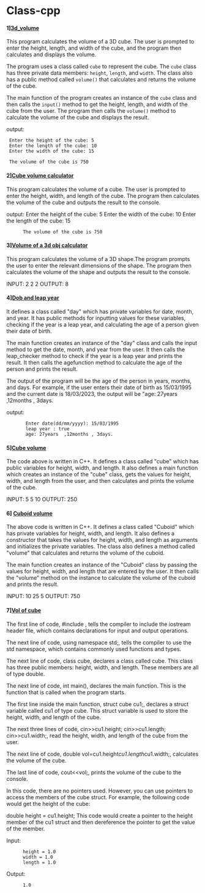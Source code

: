 # Class-cpp

#### 1][3d_volume](usingclass_3D_Cube_Volume_Calculator.cpp)
This program calculates the volume of a 3D cube. The user is prompted to enter the height, length, and width of the cube, and the program then calculates and displays the volume.

The program uses a class called `cube` to represent the cube. The `cube` class has three private data members: `height`, `length`, and `width`. The class also has a public method called `volume()` that calculates and returns the volume of the cube.

The main function of the program creates an instance of the `cube` class and then calls the `input()` method to get the height, length, and width of the cube from the user. The program then calls the `volume()` method to calculate the volume of the cube and displays the result.

output:

     Enter the height of the cube: 5
     Enter the length of the cube: 10
     Enter the width of the cube: 15

     The volume of the cube is 750
#### 2][Cube volume calculator](inputandprintvolusingclasswithfunc.cpp)

This program calculates the volume of a cube. The user is prompted to enter the height, width, and length of the cube. The program then calculates the volume of the cube and outputs the result to the console.

output:
          Enter the height of the cube: 5
          Enter the width of the cube: 10
          Enter the length of the cube: 15

          The volume of the cube is 750
#### 3][Volume of a 3d obj calculator](inputandprintvolusingclass.cpp)
 This program calculates the volume of a 3D shape.The program prompts the user to enter the relevant dimensions of the shape. The program then calculates the volume of the shape and outputs the result to the console.
 
INPUT: 
            2
            2
            2
OUTPUT:
            8

#### 4][Dob and leap year]()
It defines a class called "day" which has private variables for date, month, and year. It has public methods for inputting values for these variables, checking if the year is a leap year, and calculating the age of a person given their date of birth.

The main function creates an instance of the "day" class and calls the input method to get the date, month, and year from the user. It then calls the leap_checker method to check if the year is a leap year and prints the result. It then calls the agefunction method to calculate the age of the person and prints the result.

The output of the program will be the age of the person in years, months, and days. For example, if the user enters their date of birth as 15/03/1995 and the current date is 18/03/2023, the output will be "age: 27years ,12months , 3days.

output:

           Enter date(dd/mm/yyyy): 15/03/1995
           leap year : true
           age: 27years  ,12months , 3days.
#### 5][Cube volume ](cubevol.cpp)
The code above is written in C++. It defines a class called "cube" which has public variables for height, width, and length. It also defines a main function which creates an instance of the "cube" class, gets the values for height, width, and length from the user, and then calculates and prints the volume of the cube.


INPUT:
          5
          5
          10
OUTPUT:
          250

#### 6] [Cuboid volume ](Cuboid.cpp)
The above code is written in C++. It defines a class called "Cuboid" which has private variables for height, width, and length. It also defines a constructor that takes the values for height, width, and length as arguments and initializes the private variables. The class also defines a method called "volume" that calculates and returns the volume of the cuboid.

The main function creates an instance of the "Cuboid" class by passing the values for height, width, and length that are entered by the user. It then calls the "volume" method on the instance to calculate the volume of the cuboid and prints the result.


INPUT:
               10
               25
               5
OUTPUT:
               750

#### 7][Vol of cube](inputandprintvolusingclass.cpp)

The first line of code, #include <iostream>, tells the compiler to include the iostream header file, which contains declarations for input and output operations.

The next line of code, using namespace std;, tells the compiler to use the std namespace, which contains commonly used functions and types.

The next line of code, class cube, declares a class called cube. This class has three public members: height, width, and length. These members are all of type double.

The next line of code, int main(), declares the main function. This is the function that is called when the program starts.

The first line inside the main function, struct cube cu1;, declares a struct variable called cu1 of type cube. This struct variable is used to store the height, width, and length of the cube.

The next three lines of code, cin>>cu1.height; cin>>cu1.length; cin>>cu1.width;, read the height, width, and length of the cube from the user.

The next line of code, double vol=cu1.height*cu1.length*cu1.width;, calculates the volume of the cube.

The last line of code, cout<<vol;, prints the volume of the cube to the console.

In this code, there are no pointers used. However, you can use pointers to access the members of the cube struct. For example, the following code would get the height of the cube:

double height = cu1.height;
This code would create a pointer to the height member of the cu1 struct and then dereference the pointer to get the value of the member.


Input:

          height = 1.0
          width = 1.0
          length = 1.0

Output:

          1.0

